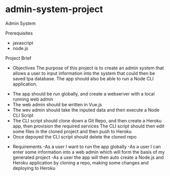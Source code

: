 # admin-system-project

Admin System

Prerequisites 
* javascript
* node.js

Project Brief

* Objectives
The purpose of this project is to create an admin system that allows a user to input information into the system
that could then be saved tpa database. The app should also be able to run a Node CLI application.
- The app should be run globally, and create a webserver with a local running web admin
- The web admin should be written in Vue.js
- The wev admin should take the inputed data and then execute a Node CLI Script
- The CLI script should clone down a Git Repo, and then create a Heroku app, then provision the required services
The CLI script should then edit some files in the cloned project and then push to Heroku
- Once depoyed the CLI script should delete the cloned repo

* Requirements
-As a user I want to run the app globally
-As a user I can enter some information into a web admin which will form the basis of my generated project
-As a user the app will then auto create a Node.js and Heroku application by cloning a repo, making some changes and
deploying to Heroku
